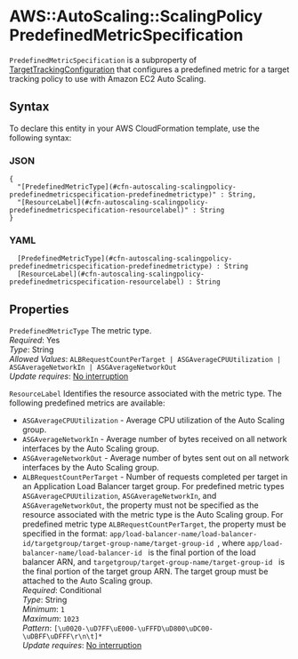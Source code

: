 # AWS::AutoScaling::ScalingPolicy PredefinedMetricSpecification<a name="aws-properties-autoscaling-scalingpolicy-predefinedmetricspecification"></a>

 `PredefinedMetricSpecification` is a subproperty of [TargetTrackingConfiguration](https://docs.aws.amazon.com/AWSCloudFormation/latest/UserGuide/aws-properties-autoscaling-scalingpolicy-targettrackingconfiguration.html) that configures a predefined metric for a target tracking policy to use with Amazon EC2 Auto Scaling\. 

## Syntax<a name="aws-properties-autoscaling-scalingpolicy-predefinedmetricspecification-syntax"></a>

To declare this entity in your AWS CloudFormation template, use the following syntax:

### JSON<a name="aws-properties-autoscaling-scalingpolicy-predefinedmetricspecification-syntax.json"></a>

```
{
  "[PredefinedMetricType](#cfn-autoscaling-scalingpolicy-predefinedmetricspecification-predefinedmetrictype)" : String,
  "[ResourceLabel](#cfn-autoscaling-scalingpolicy-predefinedmetricspecification-resourcelabel)" : String
}
```

### YAML<a name="aws-properties-autoscaling-scalingpolicy-predefinedmetricspecification-syntax.yaml"></a>

```
﻿  [PredefinedMetricType](#cfn-autoscaling-scalingpolicy-predefinedmetricspecification-predefinedmetrictype) : String
﻿  [ResourceLabel](#cfn-autoscaling-scalingpolicy-predefinedmetricspecification-resourcelabel) : String
```

## Properties<a name="aws-properties-autoscaling-scalingpolicy-predefinedmetricspecification-properties"></a>

`PredefinedMetricType`  <a name="cfn-autoscaling-scalingpolicy-predefinedmetricspecification-predefinedmetrictype"></a>
The metric type\.  
*Required*: Yes  
*Type*: String  
*Allowed Values*: `ALBRequestCountPerTarget | ASGAverageCPUUtilization | ASGAverageNetworkIn | ASGAverageNetworkOut`  
*Update requires*: [No interruption](https://docs.aws.amazon.com/AWSCloudFormation/latest/UserGuide/using-cfn-updating-stacks-update-behaviors.html#update-no-interrupt)

`ResourceLabel`  <a name="cfn-autoscaling-scalingpolicy-predefinedmetricspecification-resourcelabel"></a>
Identifies the resource associated with the metric type\. The following predefined metrics are available:  
+  `ASGAverageCPUUtilization` \- Average CPU utilization of the Auto Scaling group\.
+  `ASGAverageNetworkIn` \- Average number of bytes received on all network interfaces by the Auto Scaling group\.
+  `ASGAverageNetworkOut` \- Average number of bytes sent out on all network interfaces by the Auto Scaling group\.
+  `ALBRequestCountPerTarget` \- Number of requests completed per target in an Application Load Balancer target group\.
For predefined metric types `ASGAverageCPUUtilization`, `ASGAverageNetworkIn`, and `ASGAverageNetworkOut`, the property must not be specified as the resource associated with the metric type is the Auto Scaling group\. For predefined metric type `ALBRequestCountPerTarget`, the property must be specified in the format: `app/load-balancer-name/load-balancer-id/targetgroup/target-group-name/target-group-id `, where `app/load-balancer-name/load-balancer-id ` is the final portion of the load balancer ARN, and `targetgroup/target-group-name/target-group-id ` is the final portion of the target group ARN\. The target group must be attached to the Auto Scaling group\.  
*Required*: Conditional  
*Type*: String  
*Minimum*: `1`  
*Maximum*: `1023`  
*Pattern*: `[\u0020-\uD7FF\uE000-\uFFFD\uD800\uDC00-\uDBFF\uDFFF\r\n\t]*`  
*Update requires*: [No interruption](https://docs.aws.amazon.com/AWSCloudFormation/latest/UserGuide/using-cfn-updating-stacks-update-behaviors.html#update-no-interrupt)